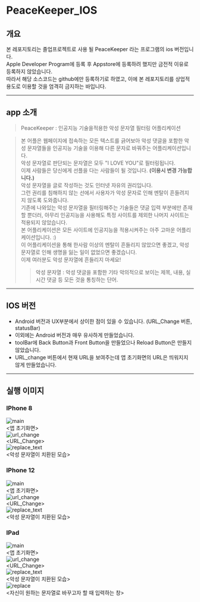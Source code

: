 # PeaceKeeper_IOS

## 개요
본 레포지토리는 졸업프로젝트로 사용 될 PeaceKeeper 라는 프로그램의 ios 버전입니다.  
Apple Developer Program에 등록 후 Appstore에 등록하려 했지만 금전적 이유로 등록하지 않았습니다.  
따라서 해당 소스코드는 github에만 등록하기로 하였고, 이에 본 레포지토리를 상업적 용도로 이용할 것을 엄격히 금지하는 바입니다.  

***

## app 소개
> PeaceKeeper : 인공지능 기술을적용한 악성 문자열 필터링 어플리케이션

> 본 어플은 웹페이지에 접속하는 모든 텍스트를 긁어보아 악성 댓글을 포함한 악성 문자열들을 인공지능 기술을 이용해 다른 문자로 바꿔주는 어플리케이션입니다.  
> 악성 문자열로 판단되는 문자열은 모두 "I LOVE YOU"로 필터링됩니다.  
> 이제 사람들은 당신에게 선플을 다는 사람들이 될 것입니다. **(이용시 변경 가능합니다.)**  
> 악성 문자열을 글로 작성하는 것도 인터넷 자유의 권리입니다.  
> 그런 권리를 침해하지 않는 선에서 사용자가 악성 문자로 인해 멘탈이 흔들려지지 않도록 도와줍니다.  
> 기존에 나와있는 악성 문자열을 필터링해주는 기술들은 댓글 입력 부분에만 존재할 뿐더러, 아무리 인공지능을 사용해도 특정 사이트를 제외한 나머지 사이트는 적용되지 않았습니다.  
> 본 어플리케이션은 모든 사이트에 인공지능을 적용시켜주는 아주 고마운 어플리케이션입니다. :)  
> 이 어플리케이션을 통해 한사람 이상의 멘탈이 흔들리지 않았으면 좋겠고, 악성 문자열로 인해 생명을 잃는 일이 없었으면 좋겠습니다.  
> 이제 여러분도 악성 문자열에 흔들리지 마세요!  
>>  악성 문자열 : 악성 댓글을 포함한 기타 악의적으로 보이는 제목, 내용, 실시간 댓글 등 모든 것을 통칭하는 단어.

***

## IOS 버전
* Android 버전과 UX부분에서 상이한 점이 있을 수 있습니다. (URL_Change 버튼, statusBar)
* 이외에는 Android 버전과 매우 유사하게 만들었습니다.
* toolBar에 Back Button과 Front Button을 만들었으나 Reload Button은 만들지 않았습니다.
* URL_change 버튼에서 현재 URL을 보여주는데 앱 초기화면의 URL은 띄워지지 않게 만들었습니다.

***

## 실행 이미지
### IPhone 8
![main](./PeaceKeeper/assets/img/iphone8/main.png)  
<앱 초기화면>  
![url_change](./PeaceKeeper/assets/img/iphone8/url_change.png)  
<URL_Change>  
![replace_text](./PeaceKeeper/assets/img/iphone8/replace_text.png)  
<악성 문자열이 치환된 모습>  

### IPhone 12
![main](./PeaceKeeper/assets/img/iphone12/main.png)  
<앱 초기화면>  
![url_change](./PeaceKeeper/assets/img/iphone12/url_change.png)  
<URL_Change>  
![replace_text](./PeaceKeeper/assets/img/iphone12/replace_text.png)  
<악성 문자열이 치환된 모습>  

### IPad
![main](./PeaceKeeper/assets/img/ipad/main.png)  
<앱 초기화면>  
![url_change](./PeaceKeeper/assets/img/ipad/url_change.png)  
<URL_Change>  
![replace_text](./PeaceKeeper/assets/img/ipad/replace_text.png)  
<악성 문자열이 치환된 모습>  
![replace](./PeaceKeeper/assets/img/ipad/replace.png)  
<자신이 원하는 문자열로 바꾸고자 할 때 입력하는 창>  
